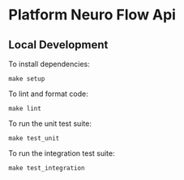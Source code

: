 # Platform Neuro Flow Api

## Local Development

To install dependencies:
```shell
make setup
```
To lint and format code:
```shell
make lint
```
To run the unit test suite:
```shell
make test_unit
```
To run the integration test suite:
```shell
make test_integration
```
